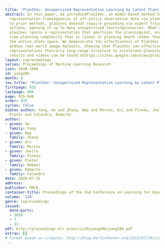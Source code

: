 ```yaml
---
title: 'Plan2Vec: Unsupervised Representation Learning by Latent Plans'
abstract: In this paper, we introducePlan2Vec, an model-based method to learn state
  representation fromsequences of off-policy observation data via planning. In contrast
  to prior methods, plan2vec doesnot require grounding via expert trajectories or
  actions, opening it up to many unsupervised learningscenarios. When applied to control,
  plan2vec learns a representation that amortizes the planningcost, enabling test
  time planning complexity that is linear in planning depth rather than exhaustiveover
  the entire state space. We demonstrate the effectiveness of Plan2Vec on one simulated
  andtwo real-world image datasets, showing that Plan2Vec can effectively acquire
  representations thatcarry long-range structure to accelerate planning. Additional
  results and videos can be found athttps://sites.google.com/view/plan2vec
layout: inproceedings
series: Proceedings of Machine Learning Research
issn: 2640-3498
id: yang20b
month: 0
tex_title: 'Plan2Vec: Unsupervised Representation Learning by Latent Plans'
firstpage: 935
lastpage: 946
page: 935-946
order: 935
cycles: false
bibtex_author: Yang, Ge and Zhang, Amy and Morcos, Ari and Pineau, Joelle and Abbeel,
  Pieter and Calandra, Roberto
author:
- given: Ge
  family: Yang
- given: Amy
  family: Zhang
- given: Ari
  family: Morcos
- given: Joelle
  family: Pineau
- given: Pieter
  family: Abbeel
- given: Roberto
  family: Calandra
date: 2020-07-31
address: 
publisher: PMLR
container-title: Proceedings of the 2nd Conference on Learning for Dynamics and Control
volume: '120'
genre: inproceedings
issued:
  date-parts:
  - 2020
  - 7
  - 31
pdf: http://proceedings.mlr.press/v120/yang20b/yang20b.pdf
extras: []
# Format based on citeproc: http://blog.martinfenner.org/2013/07/30/citeproc-yaml-for-bibliographies/
---
```

